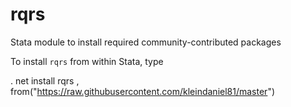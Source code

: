 # rqrs
Stata module to install required community-contributed packages

To install `rqrs` from within Stata, type

  . net install rqrs , from("https://raw.githubusercontent.com/kleindaniel81/master")

